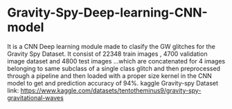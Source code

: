 # Gravity-Spy-Deep-learning-CNN-model
It is a CNN Deep learning module made to clasify the GW glitches for the Gravity Spy Dataset.
It consist of 22348 train images , 4700 validation image dataset and 4800  test images ...which are concatenated for 4 images belonging to same subclass of a single class glitch and then preprocessed through a pipeline and then loaded with a proper size kernel in the CNN model to get and prediction accuracy of 94%.
kaggle Gravity-spy Dataset link: https://www.kaggle.com/datasets/tentotheminus9/gravity-spy-gravitational-waves


